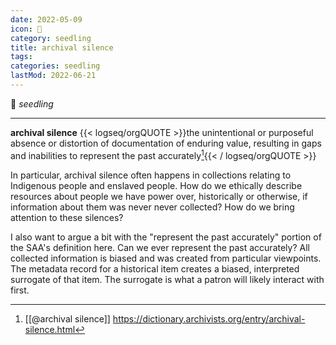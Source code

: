 ```yaml
---
date: 2022-05-09
icon: 🌱
category: seedling
title: archival silence
tags:
categories: seedling
lastMod: 2022-06-21
---
```

🌱 *seedling*

-----

**archival silence**
{{< logseq/orgQUOTE >}}the unintentional or purposeful absence or distortion of documentation of enduring value, resulting in gaps and inabilities to represent the past accurately[^1]{{< / logseq/orgQUOTE >}}

[^1]: [[@archival silence]] https://dictionary.archivists.org/entry/archival-silence.html

In particular, archival silence often happens in collections relating to Indigenous people and enslaved people.
How do we ethically describe resources about people we have power over, historically or otherwise, if information about them was never never collected? How do we bring attention to these silences?

I also want to argue a bit with the "represent the past accurately" portion of the SAA's definition here. Can we ever represent the past accurately? All collected information is biased and was created from particular viewpoints. The metadata record for a historical item creates a biased, interpreted surrogate of that item. The surrogate is what a patron will likely interact with first.
